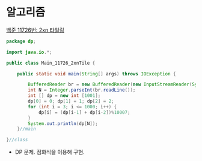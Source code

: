 # 알고리즘
[백준 11726번: 2xn 타일링](https://www.acmicpc.net/problem/11726)
```java
package dp;

import java.io.*;

public class Main_11726_2xnTile {

	public static void main(String[] args) throws IOException {

		BufferedReader br = new BufferedReader(new InputStreamReader(System.in));
		int N = Integer.parseInt(br.readLine());
		int [] dp = new int [1001];
		dp[0] = 0; dp[1] = 1; dp[2] = 2;
		for (int i = 3; i <= 1000; i++) {
			dp[i] = (dp[i-1] + dp[i-2])%10007;
		}
		System.out.println(dp[N]);
	}//main

}//class
```
- DP 문제. 점화식을 이용해 구현.
